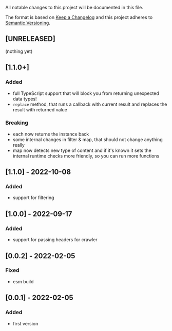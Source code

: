 All notable changes to this project will be documented in this file.

The format is based on [Keep a Changelog](http://keepachangelog.com/en/1.0.0/)
and this project adheres to [Semantic Versioning](http://semver.org/spec/v2.0.0.html).

## [UNRELEASED]
(nothing yet)

## [1.1.0+]
### Added
- full TypeScript support that will block you from returning unexpected data types!
- `replace` method, that runs a callback with current result and replaces the result with returned value
### Breaking
- each now returns the instance back
- some internal changes in filter & map, that should not change anything really
- map now detects new type of content and if it's known it sets the internal runtime checks more friendly, so you can run more functions

## [1.1.0] - 2022-10-08
### Added
- support for filtering

## [1.0.0] - 2022-09-17
### Added
- support for passing headers for crawler

## [0.0.2] - 2022-02-05
### Fixed
- esm build

## [0.0.1] - 2022-02-05
### Added
- first version
